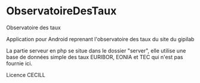 # ObservatoireDesTaux
Observatoire des taux

Application pour Android reprenant l'observatoire des taux du site du gipilab


La partie serveur en php se situe dans le dossier "server", elle utilise une base de données simple
des taux EURIBOR, EONIA et TEC qui n'est pas fournie ici.


Licence CECILL
